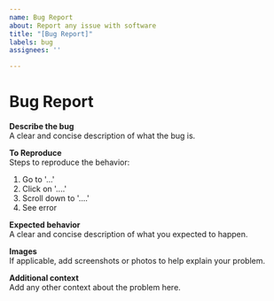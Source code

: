 ```yaml
---
name: Bug Report
about: Report any issue with software
title: "[Bug Report]"
labels: bug
assignees: ''

---
```


# Bug Report

**Describe the bug**  
A clear and concise description of what the bug is.

**To Reproduce**  
Steps to reproduce the behavior:
1. Go to '...'
2. Click on '....'
3. Scroll down to '....'
4. See error

**Expected behavior**  
A clear and concise description of what you expected to happen.

**Images**  
If applicable, add screenshots or photos to help explain your problem.

**Additional context**  
Add any other context about the problem here.
